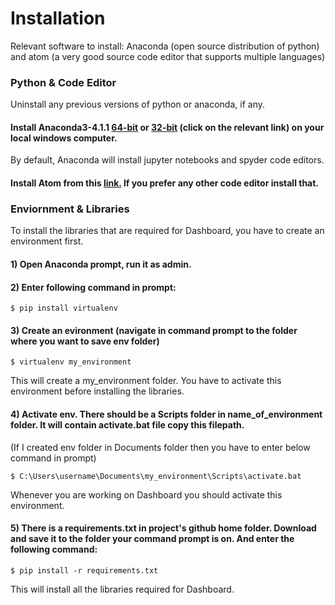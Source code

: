 # Installation

Relevant software to install: Anaconda (open source distribution of python) and atom (a very good source code editor that supports multiple languages)

### Python & Code Editor 
Uninstall any previous versions of python or anaconda, if any.

#### Install Anaconda3-4.1.1 [64-bit](https://repo.continuum.io/archive/Anaconda3-4.1.1-Windows-x86_64.exe) or [32-bit](https://repo.continuum.io/archive/Anaconda3-4.1.1-Windows-x86.exe) (click on the relevant link) on your local windows computer.

By default, Anaconda will install jupyter notebooks and spyder code editors.

#### Install Atom from this [link.](https://atom.io/) If you prefer any other code editor install that.

### Enviornment & Libraries

To install the libraries that are required for Dashboard, you have to create an environment first.

#### 1) Open Anaconda prompt, run it as admin.

#### 2) Enter following command in prompt:
```
$ pip install virtualenv
```

#### 3) Create an evironment (navigate in command prompt to the folder where you want to save env folder)
```
$ virtualenv my_environment
```
This will create a my_environment folder. You have to activate this environment before installing the libraries. 

#### 4) Activate env. There should be a Scripts folder in name_of_environment folder. It will contain activate.bat file copy this filepath.

(If I created env folder in Documents folder then you have to enter below command in prompt)
```
$ C:\Users\username\Documents\my_environment\Scripts\activate.bat
```
Whenever you are working on Dashboard you should activate this environment.

#### 5) There is a requirements.txt in project's github home folder. Download and save it to the folder your command prompt is on. And enter the following command:
```
$ pip install -r requirements.txt
```
This will install all the libraries required for Dashboard.
